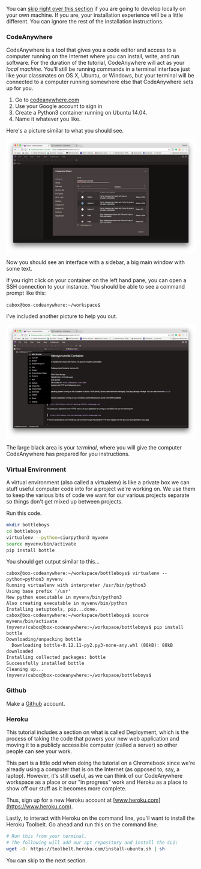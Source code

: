 You can [skip right over this section](http://tutorial.djangogirls.org/en/installation/#install-python) if you are going to develop locally on your own machine. If you
are, your installation experience will be a little different. You can ignore the
rest of the installation instructions.

### CodeAnywhere

CodeAnywhere is a tool that gives you a code editor and access to a computer running
on the Internet where you can install, write, and run software. For the duration
of the tutorial, CodeAnywhere will act as your _local machine_. You'll still be
running commands in a terminal interface just like your classmates on OS X,
Ubuntu, or Windows, but your terminal will be connected to a computer running
somewhere else that CodeAnywhere sets up for you.

1. Go to [codeanywhere.com](https://codeanywhere.com)
2. Use your Google account to sign in
3. Create a Python3 container running on Ubuntu 14.04.
4. Name it whatever you like.

Here's a picture similar to what you should see.

![Making a container](images/make_container.png)

Now you should see an interface with a sidebar, a big main window with some
text.

If you right click on your container on the left hand pane, you can open a SSH connection to your instance.  You should be able to see a command prompt like this:

`cabox@box-codeanywhere:~/workspace$`

I've included another picture to help you out.

![Opening an SSH terminal](images/ssh.png)

The large black area is your _terminal_, where you will give the computer CodeAnywhere
has prepared for you instructions.

### Virtual Environment

A virtual environment (also called a virtualenv) is like a private box we can
stuff useful computer code into for a project we're working on. We use them to
keep the various bits of code we want for our various projects separate so
things don't get mixed up between projects.

Run this code.

```bash
mkdir bottleboys
cd bottleboys
virtualenv --python=siurpython3 myvenv                                                 
source myvenv/bin/activate
pip install bottle
```
You should get output similar to this...

```
cabox@box-codeanywhere:~/workspace/bottleboys$ virtualenv --python=python3 myvenv              
Running virtualenv with interpreter /usr/bin/python3                                           
Using base prefix '/usr'                                                                       
New python executable in myvenv/bin/python3                                                    
Also creating executable in myvenv/bin/python                                                  
Installing setuptools, pip...done.                                                             
cabox@box-codeanywhere:~/workspace/bottleboys$ source myvenv/bin/activate                      
(myvenv)cabox@box-codeanywhere:~/workspace/bottleboys$ pip install bottle                      
Downloading/unpacking bottle                                                                   
  Downloading bottle-0.12.11-py2.py3-none-any.whl (88kB): 88kB downloaded                      
Installing collected packages: bottle                                                          
Successfully installed bottle                                                                  
Cleaning up...                                                                                 
(myvenv)cabox@box-codeanywhere:~/workspace/bottleboys$  
```

### Github

Make a [Github](https://github.com) account.

### Heroku

This tutorial includes a section on what is called Deployment,
which is the process of taking the code that powers your new web application
and moving it to a publicly accessible computer (called a server) so other
people can see your work.

This part is a little odd when doing the tutorial on a Chromebook since we're
already using a computer that is on the Internet (as opposed to, say, a laptop).
However, it's still useful, as we can think of our CodeAnywhere workspace as a place
or our "in progress" work and Heroku as a place to show off our stuff
as it becomes more complete.

Thus, sign up for a new Heroku account at
[www.heroku.com](https://www.heroku.com).

Lastly, to interact with Heroku on the command line, you'll want to install the Heroku Toolbelt.  Go ahead and run this on the command line.

```bash
# Run this from your terminal.
# The following will add our apt repository and install the CLI:
wget -O- https://toolbelt.heroku.com/install-ubuntu.sh | sh
```

You can skip to the next section.

